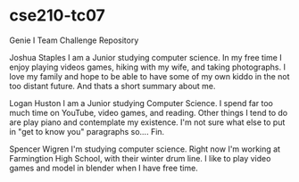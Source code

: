 # cse210-tc07
Genie I Team Challenge Repository

Joshua Staples
I am a Junior studying computer science. In my free time I enjoy playing videos games, hiking with my wife, and taking photographs. I love my family and hope to be able to have some of my own kiddo in the not too distant future. And thats a short summary about me. 

Logan Huston
I am a Junior studying Computer Science. I spend far too much time on YouTube, video games, and reading. Other things I tend to do are play piano and contemplate my existence. I'm not sure what else to put in "get to know you" paragraphs so.... Fin.

Spencer Wigren
I'm studying computer science. Right now I'm working at Farmingtion High School, with their winter drum line. I like to play video games and model in blender when I have free time.

